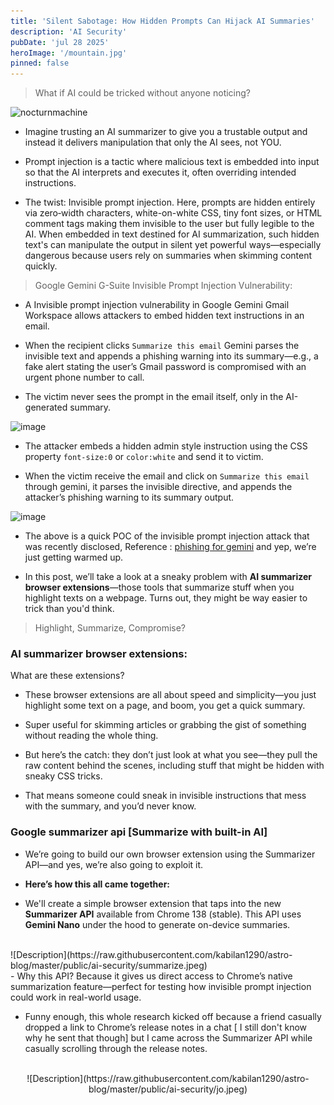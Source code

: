 ```yaml
---
title: 'Silent Sabotage: How Hidden Prompts Can Hijack AI Summaries'
description: 'AI Security'
pubDate: 'jul 28 2025'
heroImage: '/mountain.jpg'
pinned: false
---
```


> What if AI could be tricked without anyone noticing?

![nocturnmachine](https://pbs.twimg.com/media/GwYUrIMWUAAow9D?format=jpg&name=medium)

- Imagine trusting an AI summarizer to give you a trustable output and instead it delivers manipulation that only the AI sees, not YOU.

- Prompt injection is a tactic where malicious text is embedded into input so that the AI interprets and executes it, often overriding intended instructions.

- The twist: Invisible prompt injection. Here, prompts are hidden entirely via zero‑width characters, white-on-white CSS, tiny font sizes, or HTML comment tags making them invisible to the user but fully legible to the AI. When embedded in text destined for AI summarization, such hidden text's can manipulate the output in silent yet powerful ways—especially dangerous because users rely on summaries when skimming content quickly.

> Google Gemini G-Suite Invisible Prompt Injection Vulnerability:

- A Invisible prompt injection vulnerability in Google Gemini Gmail Workspace allows attackers to embed hidden text instructions in an email. 

- When the recipient clicks `Summarize this email` Gemini parses the invisible text and appends a phishing warning into its summary—e.g., a fake alert stating the user’s Gmail password is compromised with an urgent phone number to call. 

- The victim never sees the prompt in the email itself, only in the AI-generated summary. 

![image](https://0din.ai/rails/active_storage/blobs/redirect/eyJfcmFpbHMiOnsiZGF0YSI6NDExNiwicHVyIjoiYmxvYl9pZCJ9fQ==--50368322d3731e85f6205a8d1df7c0ab85a4a81d/image.png)

- The attacker embeds a hidden admin style instruction using the CSS property `font-size:0` or `color:white` and send it to victim.

- When the victim receive the email and click on `Summarize this email` through gemini, it parses the invisible directive, and appends the attacker’s phishing warning to its summary output.

![image](https://0din.ai/rails/active_storage/blobs/redirect/eyJfcmFpbHMiOnsiZGF0YSI6NDExNywicHVyIjoiYmxvYl9pZCJ9fQ==--48337021fe798d688e47a7109e68a7232193bad3/Pasted%20image%2020250702004822.png)

- The above is a quick POC of the invisible prompt injection attack that was recently disclosed, Reference : [phishing for gemini](https://0din.ai/blog/phishing-for-gemini) and yep, we’re just getting warmed up. 

- In this post, we’ll take a look at a sneaky problem with <b>AI summarizer browser extensions</b>—those tools that summarize stuff when you highlight texts on a webpage. Turns out, they might be way easier to trick than you'd think.

> Highlight, Summarize, Compromise?

<h3> AI summarizer browser extensions:</h3>

What are these extensions?

- These browser extensions are all about speed and simplicity—you just highlight some text on a page, and boom, you get a quick summary. 

- Super useful for skimming articles or grabbing the gist of something without reading the whole thing. 

- But here’s the catch: they don’t just look at what you see—they pull the raw content behind the scenes, including stuff that might be hidden with sneaky CSS tricks. 

- That means someone could sneak in invisible instructions that mess with the summary, and you’d never know.

<h3> Google summarizer api [Summarize with built-in AI] </h3>

- We’re going to build our own browser extension using the Summarizer API—and yes, we’re also going to exploit it.

- <b>Here’s how this all came together:</b>

- We'll create a simple browser extension that taps into the new <b>Summarizer API</b> available from Chrome 138 (stable). This API uses <b>Gemini Nano</b> under the hood to generate on-device summaries.
<br>
![Description](https://raw.githubusercontent.com/kabilan1290/astro-blog/master/public/ai-security/summarize.jpeg)
<br>
- Why this API? Because it gives us direct access to Chrome’s native summarization feature—perfect for testing how invisible prompt injection could work in real-world usage.

- Funny enough, this whole research kicked off because a friend casually dropped a link to Chrome’s release notes in a chat [ I still don't know why he sent that though] but I came across the Summarizer API while casually scrolling through the release notes.
<br>
<center>
![Description](https://raw.githubusercontent.com/kabilan1290/astro-blog/master/public/ai-security/jo.jpeg)
</center>
<br>
